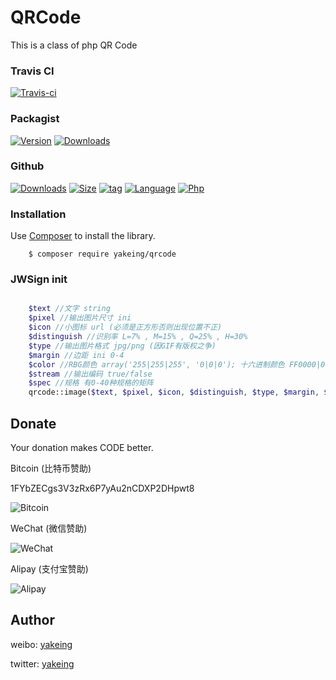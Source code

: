 # QRCode
This is a class of php QR Code

### Travis CI

[![Travis-ci](https://api.travis-ci.org/yakeing/php_jwsign.svg)](https://travis-ci.org/yakeing/php_jwsign)

### Packagist

[![Version](http://img.shields.io/packagist/v/yakeing/qrcode.svg)](https://packagist.org/packages/yakeing/qrcode/releases)
[![Downloads](http://img.shields.io/packagist/dt/yakeing/qrcode.svg)](https://packagist.org/packages/yakeing/qrcode)

### Github

[![Downloads](https://img.shields.io/github/downloads/yakeing/QRCode/total.svg)](https://github.com/yakeing/QRCode)
[![Size](https://img.shields.io/github/size/yakeing/QrCode/src/QrCode.php.svg)](https://github.com/yakeing/QRCode/blob/master/src/QrCode.php)
[![tag](https://img.shields.io/github/tag/yakeing/QRCode.svg)](https://github.com/yakeing/QRCode/releases)
[![Language](https://img.shields.io/github/license/yakeing/QRCode.svg)](https://github.com/yakeing/QRCode/blob/master/LICENSE)
[![Php](https://img.shields.io/github/languages/top/yakeing/QRCode.svg)](https://github.com/yakeing/QRCode)

### Installation

Use [Composer](https://getcomposer.org) to install the library.

```
    $ composer require yakeing/qrcode
```

### JWSign init

```php

    $text //文字 string
    $pixel //输出图片尺寸 ini
    $icon //小图标 url (必须是正方形否则出现位置不正)
    $distinguish //识别率 L=7% , M=15% , Q=25% , H=30%
    $type //输出图片格式 jpg/png (因GIF有版权之争)
    $margin //边距 ini 0-4
    $color //RBG颜色 array('255|255|255', '0|0|0'); 十六进制颜色 FF0000|000000
    $stream //输出编码 true/false
    $spec //规格 有0-40种规格的矩阵
    qrcode::image($text, $pixel, $icon, $distinguish, $type, $margin, $color, $stream);
```

Donate
---
Your donation makes CODE better.

 Bitcoin (比特币赞助)

1FYbZECgs3V3zRx6P7yAu2nCDXP2DHpwt8

 ![Bitcoin](https://raw.githubusercontent.com/yakeing/Content/master/Donate/Bitcoin.png)

 WeChat (微信赞助)

 ![WeChat](https://raw.githubusercontent.com/yakeing/Content/master/Donate/WeChat.png)

 Alipay (支付宝赞助)

 ![Alipay](https://raw.githubusercontent.com/yakeing/Content/master/Donate/Alipay.png)

Author
---

weibo: [yakeing](https://weibo.com/yakeing)

twitter: [yakeing](https://twitter.com/yakeing)
